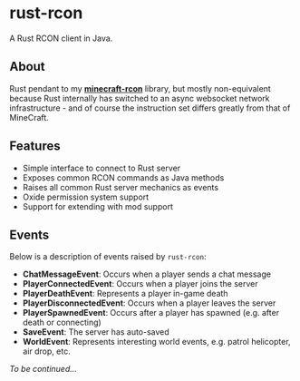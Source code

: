 # rust-rcon
A Rust RCON client in Java.

## About
Rust pendant to my **[minecraft-rcon](https://github.com/MrGraversen/minecraft-rcon)** library, but mostly non-equivalent because Rust internally has switched to an async websocket network infrastructure - and of course the instruction set differs greatly from that of MineCraft.

## Features

* Simple interface to connect to Rust server
* Exposes common RCON commands as Java methods
* Raises all common Rust server mechanics as events
* Oxide permission system support
* Support for extending with mod support

## Events
Below is a description of events raised by `rust-rcon`:

* **ChatMessageEvent**: Occurs when a player sends a chat message
* **PlayerConnectedEvent**: Occurs when a player joins the server
* **PlayerDeathEvent**: Represents a player in-game death
* **PlayerDisconnectedEvent**: Occurs when a player leaves the server
* **PlayerSpawnedEvent**: Occurs after a player has spawned (e.g. after death or connecting)
* **SaveEvent**: The server has auto-saved
* **WorldEvent**: Represents interesting world events, e.g. patrol helicopter, air drop, etc.

*To be continued...*
